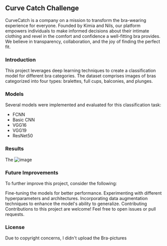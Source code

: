 ## Curve Catch Challenge
CurveCatch is a company on a mission to transform the bra-wearing experience for everyone. Founded by Kimia and Nils, our platform empowers individuals to make informed decisions about their intimate clothing and revel in the comfort and confidence a well-fitting bra provides. We believe in transparency, collaboration, and the joy of finding the perfect fit.

### Introduction
This project leverages deep learning techniques to create a classification model for different bra categories. The dataset comprises images of bras categorized into four types: bralettes, full cups, balconies, and plunges.

### Models
Several models were implemented and evaluated for this classification task:

- FCNN
- Basic CNN
- VGG16
- VGG19
- ResNet50

### Results
The ![image](https://github.com/schndr20/Projects/assets/141735182/5484db94-ab10-4cd3-8931-5fc39ea8b82b)


### Future Improvements
To further improve this project, consider the following:

Fine-tuning the models for better performance.
Experimenting with different hyperparameters and architectures.
Incorporating data augmentation techniques to enhance the model's ability to generalize.
Contributing
Contributions to this project are welcome! Feel free to open issues or pull requests.

### License

Due to copyright concerns, I didn't upload the Bra-pictures 

